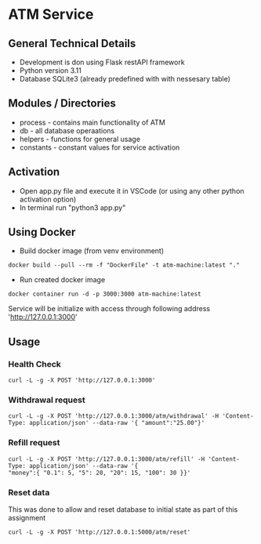 # ATM Service

## General Technical Details
- Development is don using Flask restAPI framework
- Python version 3.11
- Database SQLite3 (already predefined with with nessesary table)

## Modules / Directories
- process - contains main functionality of ATM
- db - all database operaations
- helpers - functions for general usage
- constants - constant values for service activation

## Activation
- Open app.py file and execute it in VSCode (or using any other python activation option)
- In terminal run "python3 app.py" 

## Using Docker
- Build docker image (from venv environment)
~~~ 
docker build --pull --rm -f "DockerFile" -t atm-machine:latest "." 
~~~
- Run created docker image
~~~ 
docker container run -d -p 3000:3000 atm-machine:latest 
~~~


Service will be initialize with access through following address 'http://127.0.0.1:3000'

## Usage

### Health Check

~~~
curl -L -g -X POST 'http://127.0.0.1:3000'
~~~

### Withdrawal request
~~~
curl -L -g -X POST 'http://127.0.0.1:3000/atm/withdrawal' -H 'Content-Type: application/json' --data-raw '{ "amount":"25.00"}'
~~~
### Refill request
~~~
curl -L -g -X POST 'http://127.0.0.1:3000/atm/refill' -H 'Content-Type: application/json' --data-raw '{
"money":{ "0.1": 5, "5": 20, "20": 15, "100": 30 }}'
~~~
### Reset data
This was done to allow and reset database to initial state as part of this assignment
~~~
curl -L -g -X POST 'http://127.0.0.1:5000/atm/reset' 
~~~




